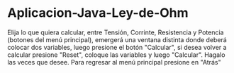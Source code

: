 # Aplicacion-Java-Ley-de-Ohm
Elija lo que quiera calcular, entre Tensión, Corrinte, Resistencia y Potencia (botones del menú principal), emergerá una ventana distinta donde deberá colocar dos variables, luego presione el botón "Calcular", si desea volver a calcular presione "Reset", coloque las variables y luego "Calcular".
Hagalo las veces que desee.
Para regresar al menú principal presione en "Atrás"